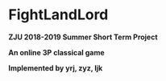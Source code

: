 # FightLandLord
**ZJU 2018-2019 Summer Short Term Project**

**An online 3P classical game**

**Implemented by yrj, zyz, ljk**


